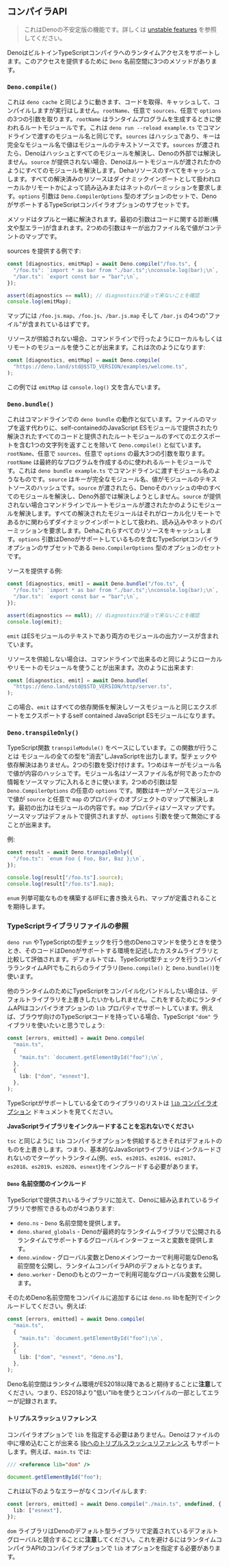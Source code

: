 <!-- ## Compiler API -->
## コンパイラAPI

<!--
> This is an unstable Deno feature. Learn more about
> [unstable features](./stability.md).
-->
> これはDenoの不安定版の機能です。詳しくは [unstable features](./stability.md) を参照してください。

<!--
Deno supports runtime access to the built-in TypeScript compiler. There are
three methods in the `Deno` namespace that provide this access.
-->
DenoはビルトインTypeScriptコンパイラへのランタイムアクセスをサポートします。このアクセスを提供するために `Deno` 名前空間に3つのメソッドがあります。

### `Deno.compile()`

<!--
This works similar to `deno cache` in that it can fetch and cache the code,
compile it, but not run it. It takes up to three arguments, the `rootName`,
optionally `sources`, and optionally `options`. The `rootName` is the root
module which will be used to generate the resulting program. This is like the
module name you would pass on the command line in
`deno run --reload example.ts`. The `sources` is a hash where the key is the
fully qualified module name, and the value is the text source of the module. If
`sources` is passed, Deno will resolve all the modules from within that hash and
not attempt to resolve them outside of Deno. If `sources` are not provided, Deno
will resolve modules as if the root module had been passed on the command line.
Deno will also cache any of these resources. All resolved resources are treated
as dynamic imports and require read or net permissions depending on if they're
local or remote. The `options` argument is a set of options of type
`Deno.CompilerOptions`, which is a subset of the TypeScript compiler options
containing the ones supported by Deno.
-->
これは `deno cache` と同じように動きます、コードを取得、キャッシュして、コンパイルしますが実行はしません。`rootName`、任意で `sources`、任意で `options` の3つの引数を取ります。`rootName` はランタイムプログラムを生成するときに使われるルートモジュールです。これは `deno run --reload example.ts` でコマンドラインで渡すのモジュール名と同じです。`sources` はハッシュであり、キーは完全なモジュール名で値はモジュールのテキストソースです。`sources` が渡されたら、Denoはハッシュとすべてのモジュールを解決し、Denoの外部では解決しません。`source` が提供されない場合、Denoはルートモジュールが渡されたかのようにすべてのモジュールを解決します。Dehaリソースのすべてをキャッシュします。すべての解決済みのリソースはダイナミックインポートとして扱われローカルかリモートかによって読み込みまたはネットのパーミッションを要求します。`options` 引数は `Deno.CompilerOptions` 型のオプションのセットで、DenoがサポートするTypeScriptコンパイラオプションのサブセットです。

<!--
The method resolves with a tuple. The first argument contains any diagnostics
(syntax or type errors) related to the code. The second argument is a map where
the keys are the output filenames and the values are the content.
-->
メソッドはタプルと一緒に解決されます。最初の引数はコードに関する診断(構文や型エラー)が含まれます。2つめの引数はキーが出力ファイル名で値がコンテントのマップです。

<!-- An example of providing sources: -->
sources を提供する例です:

<!--
```ts
const [diagnostics, emitMap] = await Deno.compile("/foo.ts", {
  "/foo.ts": `import * as bar from "./bar.ts";\nconsole.log(bar);\n`,
  "/bar.ts": `export const bar = "bar";\n`,
});

assert(diagnostics == null); // ensuring no diagnostics are returned
console.log(emitMap);
```
-->
```ts
const [diagnostics, emitMap] = await Deno.compile("/foo.ts", {
  "/foo.ts": `import * as bar from "./bar.ts";\nconsole.log(bar);\n`,
  "/bar.ts": `export const bar = "bar";\n`,
});

assert(diagnostics == null); // diagnosticsが返って来ないことを確認
console.log(emitMap);
```

<!--
We would expect map to contain 4 "files", named `/foo.js.map`, `/foo.js`,
`/bar.js.map`, and `/bar.js`.
-->
マップには `/foo.js.map`、`/foo.js`、`/bar.js.map` そして `/bar.js` の4つの"ファイル"が含まれているはずです。

<!--
When not supplying resources, you can use local or remote modules, just like you
could do on the command line. So you could do something like this:
-->
リソースが供給されない場合、コマンドラインで行ったようにローカルもしくはリモートのモジュールを使うことが出来ます。これは次のようになります:

```ts
const [diagnostics, emitMap] = await Deno.compile(
  "https://deno.land/std@$STD_VERSION/examples/welcome.ts",
);
```

<!-- In this case `emitMap` will contain a `console.log()` statement. -->
この例では `emitMap` は `console.log()` 文を含んでいます。

### `Deno.bundle()`

<!--
This works a lot like `deno bundle` does on the command line. It is also like
`Deno.compile()`, except instead of returning a map of files, it returns a
single string, which is a self-contained JavaScript ES module which will include
all of the code that was provided or resolved as well as exports of all the
exports of the root module that was provided. It takes up to three arguments,
the `rootName`, optionally `sources`, and optionally `options`. The `rootName`
is the root module which will be used to generate the resulting program. This is
like module name you would pass on the command line in `deno bundle example.ts`.
The `sources` is a hash where the key is the fully qualified module name, and
the value is the text source of the module. If `sources` is passed, Deno will
resolve all the modules from within that hash and not attempt to resolve them
outside of Deno. If `sources` are not provided, Deno will resolve modules as if
the root module had been passed on the command line. All resolved resources are
treated as dynamic imports and require read or net permissions depending if
they're local or remote. Deno will also cache any of these resources. The
`options` argument is a set of options of type `Deno.CompilerOptions`, which is
a subset of the TypeScript compiler options containing the ones supported by
Deno.
-->
これはコマンドラインでの `deno bundle` の動作と似ています。ファイルのマップを返す代わりに、self-containedのJavaScript ESモジュールで提供されたり解決されたすべてのコードと提供されたルートモジュールのすべてのエクスポートを含む1つの文字列を返すことを除いて `Deno.compile()` と似ています。`rootName`、任意で `sources`、任意で `options` の最大3つの引数を取ります。`rootName` は最終的なプログラムを作成するのに使われるルートモジュールです。これは `deno bundle example.ts` でコマンドラインに渡すモジュール名のようなものです。`source` はキーが完全なモジュール名、値がモジュールのテキストソースのハッシュです。`source` が渡されたら、Denoそのハッシュの中のすべてのモジュールを解決し、Deno外部では解決しようとしません。`source` が提供されない場合コマンドラインでルートモジュールが渡されたかのようにモジュールを解決します。すべての解決されたモジュールはそれがローカル化リモートであるかに関わらずダイナミックインポートとして扱われ、読み込みやネットのパーミッションを要求します。Dehaこれらすべてのリソースをキャッシュします。`options` 引数はDenoがサポートしているものを含むTypeScriptコンパイラオプションのサブセットである `Deno.CompilerOptions` 型のオプションのセットです。

<!-- An example of providing sources: -->
ソースを提供する例:

<!--
```ts
const [diagnostics, emit] = await Deno.bundle("/foo.ts", {
  "/foo.ts": `import * as bar from "./bar.ts";\nconsole.log(bar);\n`,
  "/bar.ts": `export const bar = "bar";\n`,
});

assert(diagnostics == null); // ensuring no diagnostics are returned
console.log(emit);
```
-->
```ts
const [diagnostics, emit] = await Deno.bundle("/foo.ts", {
  "/foo.ts": `import * as bar from "./bar.ts";\nconsole.log(bar);\n`,
  "/bar.ts": `export const bar = "bar";\n`,
});

assert(diagnostics == null); // diagnosticsが返って来ないことを確認
console.log(emit);
```

<!--
We would expect `emit` to be the text for an ES module, which would contain the
output sources for both modules.
-->
`emit` はESモジュールのテキストであり両方のモジュールの出力ソースが含まれています。

<!--
When not supplying resources, you can use local or remote modules, just like you
could do on the command line. So you could do something like this:
-->
リソースを供給しない場合は、コマンドラインで出来るのと同じようにローカルやリモートのモジュールを使うことが出来ます。次のように出来ます:

```ts
const [diagnostics, emit] = await Deno.bundle(
  "https://deno.land/std@$STD_VERSION/http/server.ts",
);
```

<!--
In this case `emit` will be a self contained JavaScript ES module with all of
its dependencies resolved and exporting the same exports as the source module.
-->
この場合、`emit` はすべての依存関係を解決しソースモジュールと同じエクスポートをエクスポートするself contained JavaScript ESモジュールになります。

### `Deno.transpileOnly()`

<!--
This is based off of the TypeScript function `transpileModule()`. All this does
is "erase" any types from the modules and emit JavaScript. There is no type
checking and no resolution of dependencies. It accepts up to two arguments, the
first is a hash where the key is the module name and the value is the content.
The only purpose of the module name is when putting information into a source
map, of what the source file name was. The second argument contains optional
`options` of the type `Deno.CompilerOptions`. The function resolves with a map
where the key is the source module name supplied, and the value is an object
with a property of `source` and optionally `map`. The first is the output
contents of the module. The `map` property is the source map. Source maps are
provided by default, but can be turned off via the `options` argument.
-->
TypeScript関数 `transpileModule()` をベースにしています。この関数が行うことは モジュールの全ての型を"消去"しJavaScriptを出力します。型チェックや依存解決はありません。2つの引数を受け付けます。1つめはキーがモジュール名で値が内容のハッシュです。モジュール名はソースファイル名が何であったかの情報をソースマップに入れるときに使います。2つめの引数は型 `Deno.CompilerOptions` の任意の `options` です。関数はキーがソースモジュールで値が `source` と任意で `map` のプロパティのオブジェクトのマップで解決します。最初の出力はモジュールの内容です。`map` プロパティはソースマップです。ソースマップはデフォルトで提供されますが、`options` 引数を使って無効にすることが出来ます。

<!-- An example: -->
例:

```ts
const result = await Deno.transpileOnly({
  "/foo.ts": `enum Foo { Foo, Bar, Baz };\n`,
});

console.log(result["/foo.ts"].source);
console.log(result["/foo.ts"].map);
```

<!--
We would expect the `enum` would be rewritten to an IIFE which constructs the
enumerable, and the map to be defined.
-->
`enum` 列挙可能なものを構築するIIFEに書き換えられ、マップが定義されることを期待します。

<!-- ### Referencing TypeScript library files -->
### TypeScriptライブラリファイルの参照

<!--
When you use `deno run`, or other Deno commands which type check TypeScript,
that code is evaluated against custom libraries which describe the environment
that Deno supports. By default, the compiler runtime APIs which type check
TypeScript also use these libraries (`Deno.compile()` and `Deno.bundle()`).
-->
`deno run` やTypeScriptの型チェックを行う他のDenoコマンドを使うときを使うとき、そのコードはDenoがサポートする環境を記述したカスタムライブラリと比較して評価されます。デフォルトでは、TypeScript型チェックを行うコンパイラランタイムAPIでもこれらのライブラリ(`Deno.compile()` と `Deno.bundle()`)を使います。

<!--
But if you want to compile or bundle TypeScript for some other runtime, you may
want to override the default libraries. To do this, the runtime APIs support the
`lib` property in the compiler options. For example, if you had TypeScript code
that is destined for the browser, you would want to use the TypeScript `"dom"`
library:
-->
他のランタイムのためにTypeScriptをコンパイル化バンドルしたい場合は、デフォルトライブラリを上書きしたいかもしれません。これをするためにランタイムAPIはコンパイラオプションの `lib` プロパティでサポートしています。例えば、ブラウザ向けのTypeScriptコードを持っている場合、TypeScript `"dom"` ライブラリを使いたいと思うでしょう:

```ts
const [errors, emitted] = await Deno.compile(
  "main.ts",
  {
    "main.ts": `document.getElementById("foo");\n`,
  },
  {
    lib: ["dom", "esnext"],
  },
);
```

<!--
For a list of all the libraries that TypeScript supports, see the
[`lib` compiler option](https://www.typescriptlang.org/docs/handbook/compiler-options.html)
documentation.
-->
TypeScriptがサポートしている全てのライブラリのリストは [`lib` コンパイラオプション](https://www.typescriptlang.org/docs/handbook/compiler-options.html) ドキュメントを見てください。

<!-- **Don't forget to include the JavaScript library** -->
**JavaScriptライブラリをインクルードすることを忘れないでください**

<!--
Just like `tsc`, when you supply a `lib` compiler option, it overrides the
default ones, which means that the basic JavaScript library won't be included
and you should include the one that best represents your target runtime (e.g.
`es5`, `es2015`, `es2016`, `es2017`, `es2018`, `es2019`, `es2020` or `esnext`).
-->
`tsc` と同じように `lib` コンパイラオプションを供給するときそれはデフォルトのものを上書きします。つまり、基本的なJavaScriptライブラリはインクルードされないのでターゲットランタイム(例、`es5`、`es2015`、`es2016`、`es2017`、`es2018`、`es2019`、`es2020`、`esnext`)をインクルードする必要があります。

<!-- #### Including the `Deno` namespace -->
#### `Deno` 名前空間のインクルード

<!--
In addition to the libraries that are provided by TypeScript, there are four
libraries that are built into Deno that can be referenced:
-->
TypeScriptで提供されいるライブラリに加えて、Denoに組み込まれているライブラリで参照できるものが4つあります:

<!--
- `deno.ns` - Provides the `Deno` namespace.
- `deno.shared_globals` - Provides global interfaces and variables which Deno
  supports at runtime that are then exposed by the final runtime library.
- `deno.window` - Exposes the global variables plus the Deno namespace that are
  available in the Deno main worker and is the default for the runtime compiler
  APIs.
- `deno.worker` - Exposes the global variables that are available in workers
  under Deno.
-->
- `deno.ns` - `Deno` 名前空間を提供します。
- `deno.shared_globals` - Denoが最終的なランタイムライブラリで公開されるランタイムでサポートするグローバルインターフェースと変数を提供します。
- `deno.window` - グローバル変数とDenoメインワーカーで利用可能なDeno名前空間を公開し、ランタイムコンパイラAPIのデフォルトとなります。
- `deno.worker` - Denoのもとのワーカーで利用可能なグローバル変数を公開します。

<!--
So to add the Deno namespace to a compilation, you would include the `deno.ns`
lib in the array. For example:
-->
そのためDeno名前空間をコンパイルに追加するには `deno.ns` libを配列でインクルードしてください。例えば:

```ts
const [errors, emitted] = await Deno.compile(
  "main.ts",
  {
    "main.ts": `document.getElementById("foo");\n`,
  },
  {
    lib: ["dom", "esnext", "deno.ns"],
  },
);
```

<!--
**Note** that the Deno namespace expects a runtime environment that is at least
ES2018 or later. This means if you use a lib "lower" than ES2018 you will get
errors logged as part of the compilation.
-->
Deno名前空間はランタイム環境がES2018以降であると期待することに**注意**してください。つまり、ES2018より"低い"libを使うとコンパイルの一部としてエラーが記録されます。

<!-- #### Using the triple slash reference -->
#### トリプルスラッシュリファレンス

<!--
You do not have to specify the `lib` in the compiler options. Deno also supports
[the triple-slash reference to a lib](https://www.typescriptlang.org/docs/handbook/triple-slash-directives.html#-reference-lib-).
which can be embedded in the contents of the file. For example, if you have a
`main.ts` like:
-->
コンパイラオプションで `lib` を指定する必要はありません。Denoはファイルの中に埋め込むことが出来る [libへのトリプルスラッシュリファレンス](https://www.typescriptlang.org/docs/handbook/triple-slash-directives.html#-reference-lib-) もサポートします。例えば、`main.ts` では:

```ts
/// <reference lib="dom" />

document.getElementById("foo");
```

<!-- It would compile without errors like this: -->
これは以下のようなエラーがなくコンパイルします:

```ts
const [errors, emitted] = await Deno.compile("./main.ts", undefined, {
  lib: ["esnext"],
});
```

<!--
**Note** that the `dom` library conflicts with some of the default globals that
are defined in the default type library for Deno. To avoid this, you need to
specify a `lib` option in the compiler options to the runtime compiler APIs.
-->
`dom` ライブラリはDenoのデフォルト型ライブラリで定義されているデフォルトグローバルと競合することに**注意**してください。これを避けるにはランタイムコンパイラAPIのコンパイラオプションで `lib` オプションを指定する必要があります。

